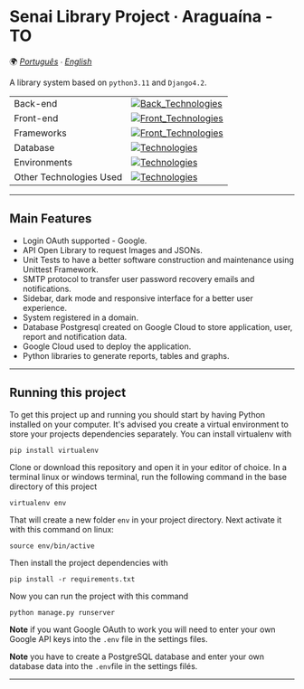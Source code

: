 # Senai Library Project ∙ Araguaína - TO
🌍
*[Português](README.md) ∙ [English](README-en.md)*

A library system based on `python3.11` and `Django4.2`.

|||
| -- | -- |
|Back-end| [![Back_Technologies](https://skillicons.dev/icons?i=python&theme=dark)](https://skillicons.dev)|
|Front-end| [![Front_Technologies](https://skillicons.dev/icons?i=html,css,js,bootstrap&theme=dark)](https://skillicons.dev)|
|Frameworks| [![Front_Technologies](https://skillicons.dev/icons?i=django&theme=dark)](https://skillicons.dev)|
|Database| [![Technologies](https://skillicons.dev/icons?i=postgresql&theme=dark)](https://skillicons.dev)|
|Environments| [![Technologies](https://skillicons.dev/icons?i=vscode,github,googlecloud&theme=dark)](https://skillicons.dev)|
|Other Technologies Used| [![Technologies](https://skillicons.dev/icons?i=git,figma&theme=dark)](https://skillicons.dev)|

--- 
## Main Features
- Login OAuth supported - Google.
- API Open Library to request Images and JSONs.
- Unit Tests to have a better software construction and maintenance using Unittest Framework.
- SMTP protocol to transfer user password recovery emails and notifications.
- Sidebar, dark mode and responsive interface for a better user experience.
- System registered in a domain.
- Database Postgresql created on Google Cloud to store application, user, report and notification data.
- Google Cloud used to deploy the application.
- Python libraries to generate reports, tables and graphs.

---

## Running this project

To get this project up and running you should start by having Python installed on your computer. It's advised you create a virtual environment to store your projects dependencies separately. You can install virtualenv with

```
pip install virtualenv
```

Clone or download this repository and open it in your editor of choice. In a terminal linux or windows terminal, run the following command in the base directory of this project

```
virtualenv env
```

That will create a new folder `env` in your project directory. Next activate it with this command on linux:

```
source env/bin/active
```

Then install the project dependencies with

```
pip install -r requirements.txt
```

Now you can run the project with this command

```
python manage.py runserver
```

**Note** if you want Google OAuth to work you will need to enter your own Google API keys into the `.env` file in the settings files.

**Note** you have to create a PostgreSQL database and enter your own database data into the `.env`file in the settings filés.

---